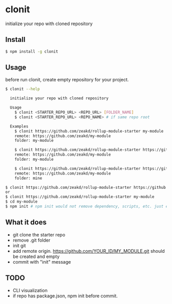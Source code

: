 # clonit
initialize your repo with cloned repository

## Install

``` bash
$ npm install -g clonit
``` 

## Usage

before run clonit, create empty repository for your project.

``` bash 
$ clonit --help

  initialize your repo with cloned repository

  Usage
    $ clonit <STARTER_REPO_URL> <REPO_URL> [FOLDER_NAME]
    $ clonit <STARTER_REPO_URL> <REPO_NAME> # if same repo root

  Examples
    $ clonit https://github.com/zeakd/rollup-module-starter my-module 
    remote: https://github.com/zeakd/my-module
    folder: my-module

    $ clonit https://github.com/zeakd/rollup-module-starter https://github.com/zeakd/my-module
    remote: https://github.com/zeakd/my-module
    folder: my-module

    $ clonit https://github.com/zeakd/rollup-module-starter https://github.com/zeakd/my-module mine
    remote: https://github.com/zeakd/my-module
    folder: mine
```

``` bash
$ clonit https://github.com/zeakd/rollup-module-starter https://github.com/zeakd/my-module my-module
or
$ clonit https://github.com/zeakd/rollup-module-starter my-module
$ cd my-module
$ npm init # npm init would not remove dependency, scripts, etc. just edit name, version, author, license of package.json.
```

## What it does 

- git clone the starter repo
- remove .git folder
- init git
- add remote origin. https://github.com/YOUR_ID/MY_MODULE.git should be created and empty
- commit with "init" message

## TODO

- CLI visualization
- if repo has package.json, npm init before commit.